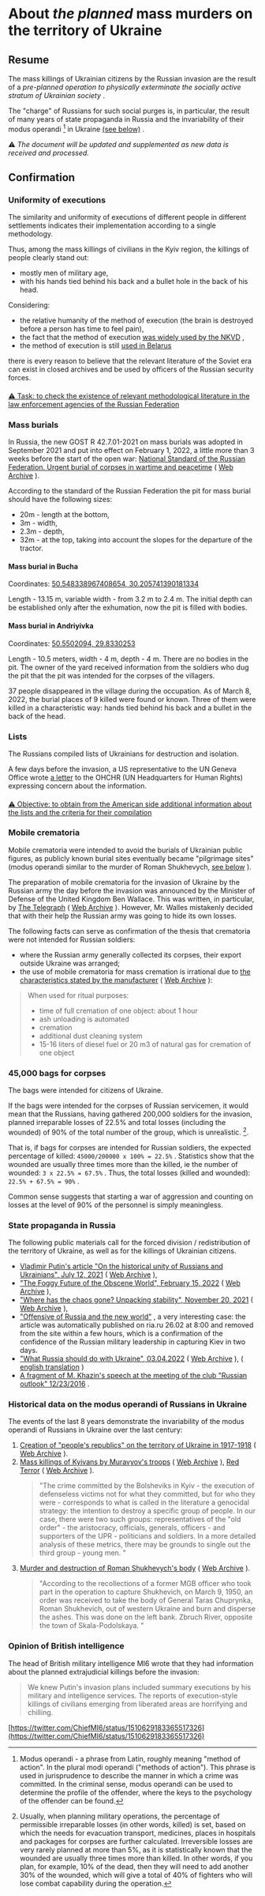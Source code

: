 # About *the planned* mass murders on the territory of Ukraine

## Resume

The mass killings of Ukrainian citizens by the Russian invasion are the result of a *pre-planned operation to physically exterminate the socially active stratum of Ukrainian society* .

The "charge" of Russians for such social purges is, in particular, the result of many years of state propaganda in Russia and the invariability of their modus operandi [^ 1] in Ukraine [(see below)](Cleansing.md#%D0%B4%D0%B5%D1%80%D0%B6%D0%B0%D0%B2%D0%BD%D0%B0-%D0%BF%D1%80%D0%BE%D0%BF%D0%B0%D0%B3%D0%B0%D0%BD%D0%B4%D0%B0-%D0%B2-%D1%80%D1%84) .

⚠️ *The document will be updated and supplemented as new data is received and processed.*

## Confirmation

### Uniformity of executions

The similarity and uniformity of executions of different people in different settlements indicates their implementation according to a single methodology.

Thus, among the mass killings of civilians in the Kyiv region, the killings of people clearly stand out:

- mostly men of military age,
- with his hands tied behind his back and a bullet hole in the back of his head.

Considering:

- the relative humanity of the method of execution (the brain is destroyed before a person has time to feel pain),
- the fact that the method of execution [was widely used by the NKVD](https://twitter.com/Churchill_N1/status/606656825774194690) ,
- the method of execution is still [used in Belarus](https://en.wikipedia.org/wiki/Capital_punishment_in_Belarus#Method)

there is every reason to believe that the relevant literature of the Soviet era can exist in closed archives and be used by officers of the Russian security forces.

####

[⚠️ Task: to check the existence of relevant methodological literature in the law enforcement agencies of the Russian Federation](https://github.com/zbroyar/mass_killings/issues/15)

### Mass burials

In Russia, the new GOST R 42.7.01-2021 on mass burials was adopted in September 2021 and put into effect on February 1, 2022, a little more than 3 weeks before the start of the open war: [National Standard of the Russian Federation. Urgent burial of corpses in wartime and peacetime](https://docs.cntd.ru/document/1200180859) ( [Web Archive](https://web.archive.org/web/20220402173717/https://docs.cntd.ru/document/1200180859) ).

According to the standard of the Russian Federation the pit for mass burial should have the following sizes:

- 20m - length at the bottom,
- 3m - width,
- 2.3m - depth,
- 32m - at the top, taking into account the slopes for the departure of the tractor.

#### Mass burial in Bucha

Coordinates: [50.548338967408654, 30.205741390181334](https://www.google.com/maps/place/50%C2%B032'54.0%22N+30%C2%B012'20.7%22E/@50.5484609,30.2058379,115m/data=!3m1!1e3!4m5!3m4!1s0x0:0x15cf9fe2434bd718!8m2!3d50.548339!4d30.2057414)

Length - 13.15 m, variable width - from 3.2 m to 2.4 m. The initial depth can be established only after the exhumation, now the pit is filled with bodies.

#### Mass burial in Andriyivka

Coordinates: [50.5502094, 29.8330253](https://www.google.com/maps/place/50%C2%B033'00.8%22N+29%C2%B049'58.9%22E/@50.5502835,29.8329207,115m/data=!3m1!1e3!4m5!3m4!1s0x0:0x8cd1f9f20a211e34!8m2!3d50.5502094!4d29.8330253)

Length - 10.5 meters, width - 4 m, depth - 4 m. There are no bodies in the pit. The owner of the yard received information from the soldiers who dug the pit that the pit was intended for the corpses of the villagers.

37 people disappeared in the village during the occupation. As of March 8, 2022, the burial places of 9 killed were found or known. Three of them were killed in a characteristic way: hands tied behind his back and a bullet in the back of the head.

### Lists

The Russians compiled lists of Ukrainians for destruction and isolation.

A few days before the invasion, a US representative to the UN Geneva Office wrote [a letter](https://www.washingtonpost.com/context/read-u-s-letter-to-the-u-n-alleging-russia-is-planning-human-rights-abuses-in-ukraine/93a8d6a1-5b44-4ae8-89e5-cd5d328dd150/?itid=lk_inline_manual_4) to the OHCHR (UN Headquarters for Human Rights) expressing concern about the information.

####

[⚠️ Objective: to obtain from the American side additional information about the lists and the criteria for their compilation](https://github.com/zbroyar/mass_killings/issues/17)

### Mobile crematoria

Mobile crematoria were intended to avoid the burials of Ukrainian public figures, as publicly known burial sites eventually became "pilgrimage sites" (modus operandi similar to the murder of Roman Shukhevych, [see below](Cleansing.md#%D0%B4%D0%B5%D1%80%D0%B6%D0%B0%D0%B2%D0%BD%D0%B0-%D0%BF%D1%80%D0%BE%D0%BF%D0%B0%D0%B3%D0%B0%D0%BD%D0%B4%D0%B0-%D0%B2-%D1%80%D1%84) ).

The preparation of mobile crematoria for the invasion of Ukraine by the Russian army the day before the invasion was announced by the Minister of Defense of the United Kingdom Ben Wallace. This was written, in particular, by [The Telegraph](https://www.telegraph.co.uk/world-news/2022/02/23/russia-deploys-mobile-crematorium-follow-troops-battle) ( [Web Archive](https://web.archive.org/web/20220331033347/https://www.telegraph.co.uk/world-news/2022/02/23/russia-deploys-mobile-crematorium-follow-troops-battle) ). However, Mr. Walles mistakenly decided that with their help the Russian army was going to hide its own losses.

The following facts can serve as confirmation of the thesis that crematoria were not intended for Russian soldiers:

- where the Russian army generally collected its corpses, their export outside Ukraine was arranged;
- the use of mobile crematoria for mass cremation is irrational due to [the characteristics stated by the manufacturer](http://turmalin.su/index.php?option=com_content&view=article&id=185&Itemid=331) ( [Web Archive](https://web.archive.org/web/20220226133306/http://turmalin.su/index.php?option=com_content&view=article&id=185&Itemid=331) ):

> When used for ritual purposes:
>
> - time of full cremation of one object: about 1 hour
> - ash unloading is automated
> - cremation
> - additional dust cleaning system
> - 15-16 liters of diesel fuel or 20 m3 of natural gas for cremation of one object

### 45,000 bags for corpses

The bags were intended for citizens of Ukraine.

If the bags were intended for the corpses of Russian servicemen, it would mean that the Russians, having gathered 200,000 soldiers for the invasion, planned irreparable losses of 22.5% and total losses (including the wounded) of 90% of the total number of the group, which is unrealistic. [^ 2].

That is, if bags for corpses are intended for Russian soldiers, the expected percentage of killed: `45000/200000 x 100% = 22.5%` . Statistics show that the wounded are usually three times more than the killed, ie the number of wounded: `3 х 22.5% = 67.5%` . Thus, the total losses (killed and wounded): `22.5% + 67.5% = 90%` .

Common sense suggests that starting a war of aggression and counting on losses at the level of 90% of the personnel is simply meaningless.

### State propaganda in Russia

The following public materials call for the forced division / redistribution of the territory of Ukraine, as well as for the killings of Ukrainian citizens.

- [Vladimir Putin's article "On the historical unity of Russians and Ukrainians", July 12, 2021](http://kremlin.ru/events/president/news/66181) ( [Web Archive](https://web.archive.org/web/20220331143857/http://kremlin.ru/events/president/news/66181) ),
- ["The Foggy Future of the Obscene World", February 15, 2022](https://actualcomment.ru/tumannoe-budushchee-pokhabnogo-mira-2202150925.html) ( [Web Archive](https://web.archive.org/web/20220324051406/https://actualcomment.ru/tumannoe-budushchee-pokhabnogo-mira-2202150925.html) ),
- ["Where has the chaos gone? Unpacking stability", November 20, 2021](https://actualcomment.ru/kuda-delsya-khaos-raspakovka-stabilnosti-2111201336.html) ( [Web Archive](https://web.archive.org/web/20220401131352/https://actualcomment.ru/kuda-delsya-khaos-raspakovka-stabilnosti-2111201336.html) ),
- ["Offensive of Russia and the new world"](https://web.archive.org/web/20220226051154/https://ria.ru/20220226/rossiya-1775162336.html) , a very interesting case: the article was automatically published on ria.ru 26.02 at 8:00 and removed from the site within a few hours, which is a confirmation of the confidence of the Russian military leadership in capturing Kiev in two days.
- ["What Russia should do with Ukraine", 03.04.2022](https://ria.ru/20220403/ukraina-1781469605.html) ( [Web Archive](https://web.archive.org/web/20220404140751/https://ria.ru/20220403/ukraina-1781469605.html) ), ( [english translation](https://medium.com/@kravchenko_mm/what-should-russia-do-with-ukraine-translation-of-a-propaganda-article-by-a-russian-journalist-a3e92e3cb64) )
- [A fragment of M. Khazin's speech at the meeting of the club "Russian outlook" 12/23/2016](https://www.youtube.com/watch?v=njCjKWMy2n0&t=40s) .

### Historical data on the modus operandi of Russians in Ukraine

The events of the last 8 years demonstrate the invariability of the modus operandi of Russians in Ukraine over the last century:

1. [Creation of "people's republics" on the territory of Ukraine in 1917-1918](https://uk.wikipedia.org/wiki/%D0%A0%D0%B0%D0%B4%D1%8F%D0%BD%D1%81%D1%8C%D0%BA%D0%BE-%D1%83%D0%BA%D1%80%D0%B0%D1%97%D0%BD%D1%81%D1%8C%D0%BA%D0%B0_%D0%B2%D1%96%D0%B9%D0%BD%D0%B0_(1917%E2%80%941921)#%D0%9D%D0%B0%D1%81%D1%82%D1%83%D0%BF_%D0%B1%D1%96%D0%BB%D1%8C%D1%88%D0%BE%D0%B2%D0%B8%D0%BA%D1%96%D0%B2) ( [Web Archive](https://web.archive.org/web/20220315084250/https://uk.wikipedia.org/wiki/%D0%A0%D0%B0%D0%B4%D1%8F%D0%BD%D1%81%D1%8C%D0%BA%D0%BE-%D1%83%D0%BA%D1%80%D0%B0%D1%97%D0%BD%D1%81%D1%8C%D0%BA%D0%B0_%D0%B2%D1%96%D0%B9%D0%BD%D0%B0_(1917%E2%80%941921)#%D0%9D%D0%B0%D1%81%D1%82%D1%83%D0%BF_%D0%B1%D1%96%D0%BB%D1%8C%D1%88%D0%BE%D0%B2%D0%B8%D0%BA%D1%96%D0%B2) ).
2. [Mass killings of Kyivans by Muravyov's troops](https://www.istpravda.com.ua/articles/2019/03/12/153809) ( [Web Archive](https://web.archive.org/web/20210807111953/https://www.istpravda.com.ua/articles/2019/03/12/153809/) ), [Red Terror](https://uk.wikipedia.org/wiki/%D0%A8%D1%82%D1%83%D1%80%D0%BC_%D0%9A%D0%B8%D1%94%D0%B2%D0%B0_(1918)#%D0%A7%D0%B5%D1%80%D0%B2%D0%BE%D0%BD%D0%B8%D0%B9_%D1%82%D0%B5%D1%80%D0%BE%D1%80) ( [Web Archive](https://web.archive.org/web/20220331221844/https://uk.wikipedia.org/wiki/%D0%A8%D1%82%D1%83%D1%80%D0%BC_%D0%9A%D0%B8%D1%94%D0%B2%D0%B0_(1918)#%D0%A7%D0%B5%D1%80%D0%B2%D0%BE%D0%BD%D0%B8%D0%B9_%D1%82%D0%B5%D1%80%D0%BE%D1%80) ).
    > "The crime committed by the Bolsheviks in Kyiv - the execution of defenseless victims not for what they committed, but for who they were - corresponds to what is called in the literature a genocidal strategy: the intention to destroy a specific group of people. In our case, there were two such groups: representatives of the "old order" - the aristocracy, officials, generals, officers - and supporters of the UPR - politicians and soldiers. In a more detailed analysis of these metrics, there may be grounds to single out the third group - young men. "
3. [Murder and destruction of Roman Shukhevych's body](https://ru.wikipedia.org/wiki/%D0%A8%D1%83%D1%85%D0%B5%D0%B2%D0%B8%D1%87,_%D0%A0%D0%BE%D0%BC%D0%B0%D0%BD_%D0%98%D0%BE%D1%81%D0%B8%D1%84%D0%BE%D0%B2%D0%B8%D1%87#%D0%A1%D0%BC%D0%B5%D1%80%D1%82%D1%8C) ( [Web Archive](https://web.archive.org/web/20220401020653/https://ru.wikipedia.org/wiki/%D0%A8%D1%83%D1%85%D0%B5%D0%B2%D0%B8%D1%87,_%D0%A0%D0%BE%D0%BC%D0%B0%D0%BD_%D0%98%D0%BE%D1%81%D0%B8%D1%84%D0%BE%D0%B2%D0%B8%D1%87#%D0%A1%D0%BC%D0%B5%D1%80%D1%82%D1%8C) ).
    > "According to the recollections of a former MGB officer who took part in the operation to capture Shukhevich, on March 9, 1950, an order was received to take the body of General Taras Chuprynka, Roman Shukhevich, out of western Ukraine and burn and disperse the ashes. This was done on the left bank. Zbruch River, opposite the town of Skala-Podolskaya. "

### Opinion of British intelligence

The head of British military intelligence MI6 wrote that they had information about the planned extrajudicial killings before the invasion:

> We knew Putin's invasion plans included summary executions by his military and intelligence services. The reports of execution-style killings of civilians emerging from liberated areas are horrifying and chilling.

[https://twitter.com/ChiefMI6/status/1510629183365517326](https://twitter.com/ChiefMI6/status/1510629183365517326)

[^ 1]: Modus operandi - a phrase from Latin, roughly meaning "method of action". In the plural modi operandi ("methods of action"). This phrase is used in jurisprudence to describe the manner in which a crime was committed. In the criminal sense, modus operandi can be used to determine the profile of the offender, where the keys to the psychology of the offender can be found.

[^ 2]: Usually, when planning military operations, the percentage of permissible irreparable losses (in other words, killed) is set, based on which the needs for evacuation transport, medicines, places in hospitals and packages for corpses are further calculated. Irreversible losses are very rarely planned at more than 5%, as it is statistically known that the wounded are usually three times more than killed. In other words, if you plan, for example, 10% of the dead, then they will need to add another 30% of the wounded, which will give a total of 40% of fighters who will lose combat capability during the operation.



